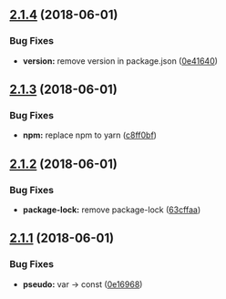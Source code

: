 <a name="2.1.4"></a>
## [2.1.4](https://github.com/inoutch/semantic-release-demo/compare/v2.1.3...v2.1.4) (2018-06-01)


### Bug Fixes

* **version:** remove version in package.json ([0e41640](https://github.com/inoutch/semantic-release-demo/commit/0e41640))

<a name="2.1.3"></a>
## [2.1.3](https://github.com/inoutch/semantic-release-demo/compare/v2.1.2...v2.1.3) (2018-06-01)


### Bug Fixes

* **npm:** replace npm to yarn ([c8ff0bf](https://github.com/inoutch/semantic-release-demo/commit/c8ff0bf))

<a name="2.1.2"></a>
## [2.1.2](https://github.com/inoutch/semantic-release-demo/compare/v2.1.1...v2.1.2) (2018-06-01)


### Bug Fixes

* **package-lock:** remove package-lock ([63cffaa](https://github.com/inoutch/semantic-release-demo/commit/63cffaa))

<a name="2.1.1"></a>
## [2.1.1](https://github.com/inoutch/semantic-release-demo/compare/v2.1.0...v2.1.1) (2018-06-01)


### Bug Fixes

* **pseudo:** var -> const ([0e16968](https://github.com/inoutch/semantic-release-demo/commit/0e16968))
